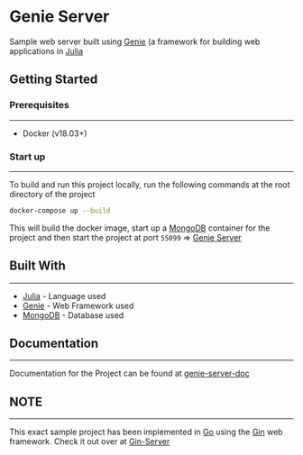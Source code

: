 # Genie Server

Sample web server built using [Genie](https://github.com/GenieFramework/Genie.jl) (a framework for building web applications in [Julia](https://julialang.org/)

## Getting Started

### Prerequisites
---
* Docker (v18.03+)

### Start up
---
To build and run this project locally, run the following commands at the root directory of the project
```bash
docker-compose up --build
```
This will build the docker image, start up a [MongoDB](https://www.mongodb.com) container for the project and then start the project at port `55099` => [Genie Server](http://localhost:55099)

## Built With
---
* [Julia](https://julialang.org/) - Language used
* [Genie](https://github.com/GenieFramework/Genie.jl) - Web Framework used
* [MongoDB](https://www.mongodb.com) - Database used
  
## Documentation
---
Documentation for the Project can be found at [genie-server-doc](https://github.com/2HgO/GenieServer/blob/master/genie_server.raml)

## NOTE
---
This exact sample project has been implemented in [Go](https://golang.org) using the [Gin](https://github.com/gin-gonic/gin) web framework. Check it out over at [Gin-Server](https://github.com/2HgO/gin-server)